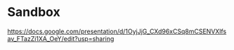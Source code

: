 Sandbox
=======
https://docs.google.com/presentation/d/1OyjJjG_CXd96xCSq8mCSENVXlfsav_FTazZi1XA_OeY/edit?usp=sharing
